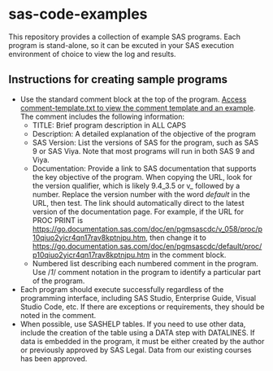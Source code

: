 # sas-code-examples

This repository provides a collection of example SAS programs. Each program is stand-alone, so it can be excuted in your SAS execution environment of choice to view the log and results. 

## Instructions for creating sample programs
* Use the standard comment block at the top of the program. [Access comment-template.txt to view the comment template and an example](https://github.com/stever-sas/sas-code-examples/blob/400d5fe7b9b914319439f773f10beb13d2a49a29/comment-template.txt). The comment includes the following information:
  - TITLE: Brief program description in ALL CAPS
  - Description: A detailed explanation of the objective of the program
  - SAS Version: List the versions of SAS for the program, such as SAS 9 or SAS Viya. Note that most programs will run in both SAS 9 and Viya.
  - Documentation: Provide a link to SAS documentation that supports the key objective of the program. When copying the URL, look for the version qualifier, which is likely 9.4_3.5 or v_ followed by a number. Replace the version number with the word _default_ in the URL, then test. The link should automatically direct to the latest version of the documentation page. For example, if the URL for PROC PRINT is https://go.documentation.sas.com/doc/en/pgmsascdc/v_058/proc/p10qiuo2yicr4qn17rav8kptnjpu.htm, then change it to https://go.documentation.sas.com/doc/en/pgmsascdc/default/proc/p10qiuo2yicr4qn17rav8kptnjpu.htm in the comment block.
  - Numbered list describing each numbered comment in the program. Use /*1*/ comment notation in the program to identify a particular part of the program.  
* Each program should execute successfully regardless of the programming interface, including SAS Studio, Enterprise Guide, Visual Studio Code, etc. If there are exceptions or requirements, they should be noted in the comment.
* When possible, use SASHELP tables. If you need to use other data, include the creation of the table using a DATA step with DATALINES. If data is embedded in the program, it must be either created by the author or previously approved by SAS Legal. Data from our existing courses has been approved. 
 
